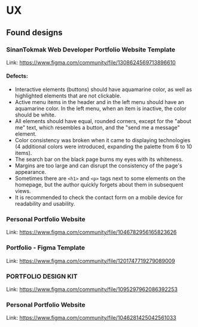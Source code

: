 # UX

## Found designs
### SinanTokmak Web Developer Portfolio Website Template
Link: https://www.figma.com/community/file/1308624569713896610

#### Defects:
- Interactive elements (buttons) should have aquamarine color, as well as highlighted elements that are not clickable.
- Active menu items in the header and in the left menu should have an aquamarine color. In the left menu, when an item is inactive, the color should be white.
- All elements should have equal, rounded corners, except for the "about me" text, which resembles a button, and the "send me a message" element.
- Color consistency was broken when it came to displaying technologies (4 additional colors were introduced, expanding the palette from 6 to 10 items).
- The search bar on the black page burns my eyes with its whiteness.
- Margins are too large and can disrupt the consistency of the page's appearance.
- Sometimes there are `<h1>` and `<p>` tags next to some elements on the homepage, but the author quickly forgets about them in subsequent views.
- It is recommended to check the contact form on a mobile device for readability and usability.

### Personal Portfolio Website
Link: https://www.figma.com/community/file/1046782956165823626

### Portfolio - Figma Template
Link: https://www.figma.com/community/file/1201747719279089009

### PORTFOLIO DESIGN KIT
Link: https://www.figma.com/community/file/1095297962086392253

### Personal Portfolio Website
Link: https://www.figma.com/community/file/1046281425042561033